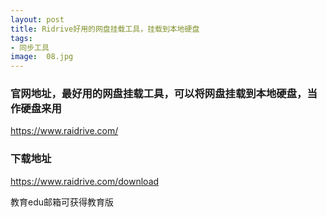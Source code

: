 ```yaml
---
layout: post
title: Ridrive好用的网盘挂载工具，挂载到本地硬盘
tags:
- 同步工具
image:  08.jpg
---
```



### 官网地址，最好用的网盘挂载工具，可以将网盘挂载到本地硬盘，当作硬盘来用<br>
https://www.raidrive.com/

### 下载地址<br>
https://www.raidrive.com/download

教育edu邮箱可获得教育版
